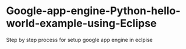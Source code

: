 # Google-app-engine-Python-hello-world-example-using-Eclipse
Step by step process for setup google app engine in eclpise
